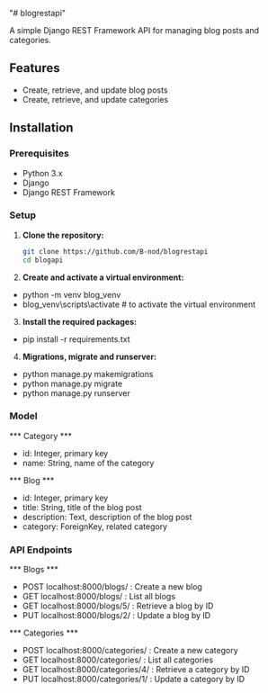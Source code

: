 "# blogrestapi" 

A simple Django REST Framework API for managing blog posts and categories.

## Features

- Create, retrieve, and update blog posts
- Create, retrieve, and update categories

## Installation

### Prerequisites

- Python 3.x
- Django
- Django REST Framework

### Setup

1. **Clone the repository:**
   ```bash
   git clone https://github.com/B-nod/blogrestapi
   cd blogapi

2. **Create and activate a virtual environment:**
- python -m venv blog_venv
- blog_venv\scripts\activate  # to activate the virtual environment

3. **Install the required packages:**
- pip install -r requirements.txt

4. **Migrations, migrate and runserver:**
- python manage.py makemigrations
- python manage.py migrate
- python manage.py runserver

### Model

*** Category ***
- id: Integer, primary key
- name: String, name of the category

*** Blog ***
- id: Integer, primary key
- title: String, title of the blog post
- description: Text, description of the blog post
- category: ForeignKey, related category

### API Endpoints

*** Blogs ***
- POST localhost:8000/blogs/ : Create a new blog
- GET localhost:8000/blogs/ : List all blogs
- GET localhost:8000/blogs/5/ : Retrieve a blog by ID
- PUT localhost:8000/blogs/2/ : Update a blog by ID

*** Categories ***
- POST localhost:8000/categories/ : Create a new category
- GET localhost:8000/categories/ : List all categories
- GET localhost:8000/categories/4/ : Retrieve a category by ID
- PUT localhost:8000/categories/1/ : Update a category by ID
